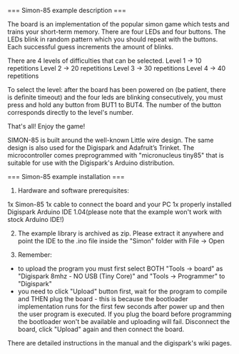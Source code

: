=== Simon-85 example description ===

The board is an implementation of the popular simon game which tests and trains your short-term memory. 
There are four LEDs and four buttons. The LEDs blink in random pattern which you should repeat with the buttons. 
Each successful guess increments the amount of blinks.

There are 4 levels of difficulties that can be selected.
Level 1 -> 10 repetitions
Level 2 -> 20 repetitions
Level 3 -> 30 repetitions
Level 4 -> 40 repetitions

To select the level: after the board has been powered on (be patient, there is definite timeout) and the four leds are blinking consecutively, you must press and hold any button from BUT1 to BUT4. The number of the button corresponds directly to the level's number.

That's all! Enjoy the game!

SIMON-85 is built around the well-known Little wire design. The same design is also used for the Digispark and Adafruit’s Trinket. The microcontroller comes preprogrammed with "micronucleus tiny85" that is suitable for use with the Digispark's Arduino distribution.

=== Simon-85 example installation ===

1. Hardware and software prerequisites:

1x Simon-85
1x cable to connect the board and your PC
1x properly installed Digispark Arduino IDE 1.04(please note that the example won't work with stock Arduino IDE!)

2. The example library is archived as zip. Please extract it anywhere and point the IDE to the .ino file inside the "Simon" folder with File -> Open

3. Remember:
- to upload the program you must first select BOTH "Tools → board" as "Digispark 8mhz - NO USB (Tiny Core)" and "Tools → Programmer" to "Digispark"
- you need to click "Upload" button first, wait for the program to compile and THEN plug the board - this is because the bootloader implementation runs for the first few seconds after power up and then the user program is executed. If you plug the board before programming the bootloader won't be available and uploading will fail. Disconnect the board, click "Upload" again and then connect the board. 

There are detailed instructions in the manual and the digispark's wiki pages. 